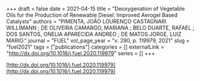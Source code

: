 +++ 
draft = false
date = 2021-04-15
title = "Deoxygenation of Vegetable Oils for the Production of Renewable Diesel: Improved Aerogel Based Catalysts"
authors = "PIMENTA, JOÃO LOURENÇO CASTAGNARI WILLIMANN ; DE OLIVEIRA CAMARGO, MARIANA ; BELO DUARTE, RAFAEL ; DOS SANTOS, ONELIA APARECIDA ANDREO ; DE MATOS JORGE, LUIZ MARIO."
journal = "FUEL"
vol_page_year = "v. 290, p. 119979, 2021"
slug = "fuel2021" 
tags = ["publications"]
categories = []
externalLink = "http://dx.doi.org/10.1016/j.fuel.2020.119979"
series = []
+++

[http://dx.doi.org/10.1016/j.fuel.2020.119979](http://dx.doi.org/10.1016/j.fuel.2020.119979)
